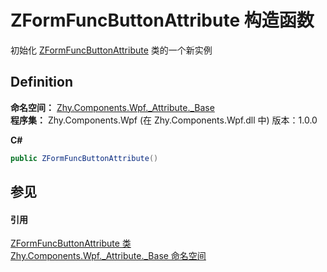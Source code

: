 # ZFormFuncButtonAttribute 构造函数


初始化 <a href="23a212bc-6bec-1f75-b688-425a494f235f">ZFormFuncButtonAttribute</a> 类的一个新实例



## Definition
**命名空间：** <a href="96be4e54-cb18-5f7d-83d4-fc550c411941">Zhy.Components.Wpf._Attribute._Base</a>  
**程序集：** Zhy.Components.Wpf (在 Zhy.Components.Wpf.dll 中) 版本：1.0.0

**C#**
``` C#
public ZFormFuncButtonAttribute()
```



## 参见


#### 引用
<a href="23a212bc-6bec-1f75-b688-425a494f235f">ZFormFuncButtonAttribute 类</a>  
<a href="96be4e54-cb18-5f7d-83d4-fc550c411941">Zhy.Components.Wpf._Attribute._Base 命名空间</a>  
